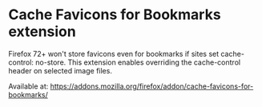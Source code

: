 # Cache Favicons for Bookmarks extension
Firefox 72+ won't store favicons even for bookmarks if sites set cache-control: no-store. This extension enables overriding the cache-control header on selected image files.

Available at: https://addons.mozilla.org/firefox/addon/cache-favicons-for-bookmarks/

